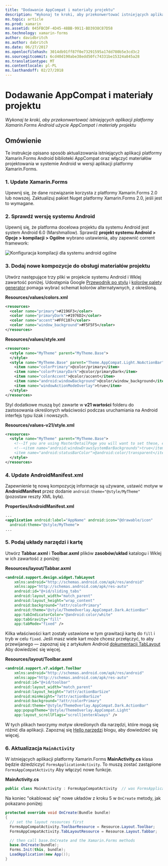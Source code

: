 ```yaml
---
title: "Dodawanie AppCompat i materiały projektu"
description: "Wykonaj te kroki, aby przekonwertować istniejących aplikacji platformy Xamarin.Forms Android użycie AppCompat i materiały projektu"
ms.topic: article
ms.prod: xamarin
ms.assetid: 045FBCDF-4D45-48BB-9911-BD3938C87D58
ms.technology: xamarin-forms
author: davidbritch
ms.author: dabritch
ms.date: 06/27/2017
ms.openlocfilehash: 3014db91ff87f0e73291595a17dd780b5e3cd3c2
ms.sourcegitcommit: 6cd40d190abe38edd50fc74331be15324a845a28
ms.translationtype: MT
ms.contentlocale: pl-PL
ms.lasthandoff: 02/27/2018
---
```

# <a name="adding-appcompat-and-material-design"></a>Dodawanie AppCompat i materiały projektu

_Wykonaj te kroki, aby przekonwertować istniejących aplikacji platformy Xamarin.Forms Android użycie AppCompat i materiały projektu_

<!-- source https://gist.github.com/jassmith/a3b2a543f99126782936
https://blog.xamarin.com/material-design-for-your-xamarin-forms-android-apps/ -->

## <a name="overview"></a>Omówienie

Te instrukcje opisano sposób aktualizowania istniejących aplikacji platformy Xamarin.Forms Android biblioteki AppCompat oraz włączyć materiałów projektowania w systemie Android w wersji aplikacji platformy Xamarin.Forms.

### <a name="1-update-xamarinforms"></a>1. Update Xamarin.Forms

Upewnij się, że dane rozwiązanie korzysta z platformy Xamarin.Forms 2.0 lub nowszej. Zaktualizuj pakiet Nuget platformy Xamarin.Forms 2.0, jeśli jest to wymagane.

### <a name="2-check-android-version"></a>2. Sprawdź wersję systemu Android

Upewnij się, że platforma docelowa projektu dla systemu Android jest system Android 6.0 (Marshmallow). Sprawdź **projekt systemu Android > Opcje > kompilacji > Ogólne** wybrano ustawienia, aby zapewnić corrent framework:

 ![](appcompat-images/target-android-6-sml.png "Konfiguracja kompilacji dla systemu android ogólne")

### <a name="3-add-new-themes-to-support-material-design"></a>3. Dodaj nowe kompozycje do obsługi materiałów projektu

Utwórz następujące trzy pliki w projekcie systemu Android i Wklej zawartość poniżej. Udostępnia Google [Przewodnik po stylu](http://www.google.com/design/spec/style/color.html#color-color-palette) i [kolorów palety generator](http://www.materialpalette.com/) pomaga wybrać schemat kolorów alternatywnych, z określoną.

**Resources/values/colors.xml**

```xml
<resources>
  <color name="primary">#2196F3</color>
  <color name="primaryDark">#1976D2</color>
  <color name="accent">#FFC107</color>
  <color name="window_background">#F5F5F5</color>
</resources>
```

**Resources/values/style.xml**

```xml
<resources>
  <style name="MyTheme" parent="MyTheme.Base">
  </style>
  <style name="MyTheme.Base" parent="Theme.AppCompat.Light.NoActionBar">
    <item name="colorPrimary">@color/primary</item>
    <item name="colorPrimaryDark">@color/primaryDark</item>
    <item name="colorAccent">@color/accent</item>
    <item name="android:windowBackground">@color/window_background</item>
    <item name="windowActionModeOverlay">true</item>
  </style>
</resources>
```

Styl dodatkowe muszą być zawarte w **v21 wartości** folderu do zastosowania określonych właściwości podczas uruchamiania na Android interfejs typu lizak i nowszych.

**Resources/values-v21/style.xml**

```xml
<resources>
  <style name="MyTheme" parent="MyTheme.Base">
    <!--If you are using MasterDetailPage you will want to set these, else you can leave them out-->
    <!--<item name="android:windowDrawsSystemBarBackgrounds">true</item>
    <item name="android:statusBarColor">@android:color/transparent</item>-->
  </style>
</resources>
```

### <a name="4-update-androidmanifestxml"></a>4. Update AndroidManifest.xml

Zapewnienie tę nową kompozycję informacje są używane, ustawić motyw w **AndroidManifest** przez dodanie `android:theme="@style/MyTheme"` (pozostaw reszty XML była).

**Properties/AndroidManifest.xml**

```xml
...
<application android:label="AppName" android:icon="@drawable/icon"
  android:theme="@style/MyTheme">
...
```

### <a name="5-provide-toolbar-and-tab-layouts"></a>5. Podaj układy narzędzi i kartę

Utwórz **Tabbar.axml** i **Toolbar.axml** plików **zasobów/układ** katalogu i Wklej w ich zawartość z poniżej:

**Resources/layout/Tabbar.axml**

```xml
<android.support.design.widget.TabLayout
    xmlns:android="http://schemas.android.com/apk/res/android"
    xmlns:app="http://schemas.android.com/apk/res-auto"
    android:id="@+id/sliding_tabs"
    android:layout_width="match_parent"
    android:layout_height="wrap_content"
    android:background="?attr/colorPrimary"
    android:theme="@style/ThemeOverlay.AppCompat.Dark.ActionBar"
    app:tabIndicatorColor="@android:color/white"
    app:tabGravity="fill"
    app:tabMode="fixed" />
```

Kilka właściwości kart zostały ustawione w tym grawitacji kartę do `fill` i tryb w celu `fixed`.
Jeśli masz wiele kart może chcesz przełączyć, to aby przewijanego — zapoznaj się z artykułem Android [dokumentacji TabLayout](http://developer.android.com/reference/android/support/design/widget/TabLayout.html) Aby dowiedzieć się więcej.

**Resources/layout/Toolbar.axml**

```xml
<android.support.v7.widget.Toolbar
    xmlns:android="http://schemas.android.com/apk/res/android"
    xmlns:app="http://schemas.android.com/apk/res-auto"
    android:id="@+id/toolbar"
    android:layout_width="match_parent"
    android:layout_height="?attr/actionBarSize"
    android:minHeight="?attr/actionBarSize"
    android:background="?attr/colorPrimary"
    android:theme="@style/ThemeOverlay.AppCompat.Dark.ActionBar"
    app:popupTheme="@style/ThemeOverlay.AppCompat.Light"
    app:layout_scrollFlags="scroll|enterAlways" />
```

W tych plikach tworzymy motyw określonych dla narzędzi, które mogą się różnić dla aplikacji.
Zapoznaj się [Hello narzędzi](https://blog.xamarin.com/android-tips-hello-toolbar-goodbye-action-bar/) blogu, aby dowiedzieć się więcej.


### <a name="6-update-the-mainactivity"></a>6. Aktualizacja `MainActivity`

W istniejących aplikacji platformy Xamarin.Forms **MainActivity.cs** klasa będzie dziedziczyć `FormsApplicationActivity`. To muszą zostać zastąpione `FormsAppCompatActivity` Aby włączyć nowe funkcje.

**MainActivity.cs**

```csharp
public class MainActivity : FormsAppCompatActivity  // was FormsApplicationActivity
```

Na koniec "okablować się" nowe układów z kroku 5 w `OnCreate` metody, jak pokazano poniżej:

```csharp
protected override void OnCreate(Bundle bundle)
{
  // set the layout resources first
  FormsAppCompatActivity.ToolbarResource = Resource.Layout.Toolbar;
  FormsAppCompatActivity.TabLayoutResource = Resource.Layout.Tabbar;

  // then call base.OnCreate and the Xamarin.Forms methods
  base.OnCreate(bundle);
  Forms.Init(this, bundle);
  LoadApplication(new App());
}
```
